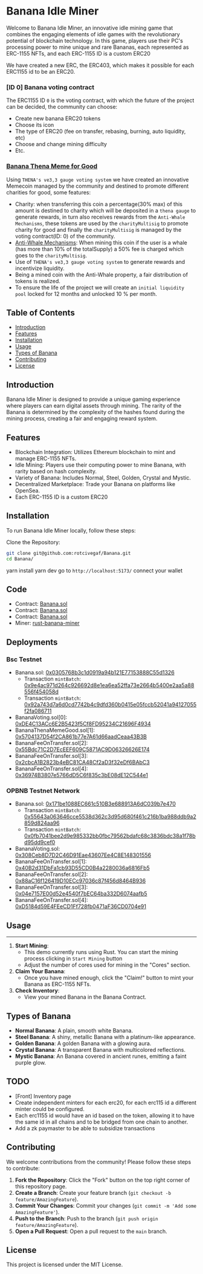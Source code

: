 # Banana Idle Miner

Welcome to Banana Idle Miner, an innovative idle mining game that combines the engaging elements of idle games with the revolutionary potential of blockchain technology. In this game, players use their PC's processing power to mine unique and rare Bananas, each represented as ERC-1155 NFTs, and each ERC-1155 ID is a custom ERC20

We have created a new ERC, the ERC403, which makes it possible for each ERC1155 id to be an ERC20.

### [ID 0] Banana voting contract

The ERC1155 ID `0` is the voting contract, with which the future of the project can be decided, the community can choose:
- Create new banana ERC20 tokens
- Choose its icon
- The type of ERC20 (fee on transfer, rebasing, burning, auto liquidity, etc)
- Choose and change mining difficulty
- Etc.

### [Banana Thena Meme for Good](https://github.com/rotcivegaf/BNB-Banana/blob/main/contracts/src/bananaTokens/BananaThenaMemeGood.sol)

Using `THENA's ve3,3 gauge voting system` we have created an innovative Memecoin managed by the community and destined to promote different charities for good, some features:
- Charity: when transferring this coin a percentage(30% max) of this amount is destined to charity which will be deposited in a `thena gauge` to generate rewards, in turn also receives rewards from the `Anti-Whale Mechanisms`, these tokens are used by the `charityMultisig` to promote charity for good and finally the `charityMultisig` is managed by the voting contract(ID: 0) of the community.
- [Anti-Whale Mechanisms](https://github.com/rotcivegaf/BNB-Banana/blob/8d331c2c521a83bc4dbf40f949f7dbb7c1c47c59/contracts/src/bananaTokens/BananaThenaMemeGood.sol#L91-L101): When mining this coin if the user is a whale (has more than 10% of the totalSupply) a 50% fee is charged which goes to the `charityMultisig`.
- Use of `THENA's ve3,3 gauge voting system` to generate rewards and incentivize liquidity.
- Being a mined coin with the Anti-Whale property, a fair distribution of tokens is realized.
- To ensure the life of the project we will create an `initial liquidity pool` locked for 12 months and unlocked 10 % per month.

## Table of Contents

- [Introduction](#introduction)
- [Features](#features)
- [Installation](#installation)
- [Usage](#usage)
- [Types of Banana](#types-of-Banana)
- [Contributing](#contributing)
- [License](#license)

## Introduction

Banana Idle Miner is designed to provide a unique gaming experience where players can earn digital assets through mining. The rarity of the Banana is determined by the complexity of the hashes found during the mining process, creating a fair and engaging reward system.

## Features

- Blockchain Integration: Utilizes Ethereum blockchain to mint and manage ERC-1155 NFTs.
- Idle Mining: Players use their computing power to mine Banana, with rarity based on hash complexity.
- Variety of Banana: Includes Normal, Steel, Golden, Crystal and Mystic.
- Decentralized Marketplace: Trade your Banana on platforms like OpenSea.
- Each ERC-1155 ID is a custom ERC20

## Installation

To run Banana Idle Miner locally, follow these steps:

Clone the Repository:
```bash
git clone git@github.com:rotcivegaf/Banana.git
cd Banana/
```

yarn install
yarn dev
go to `http://localhost:5173/`
connect your wallet


## Code

- Contract: [Banana.sol](https://github.com/rotcivegaf/Banana/blob/master/contracts/src/Banana.sol)
- Contract: [Banana.sol](https://github.com/rotcivegaf/Banana/blob/master/contracts/src/Banana.sol)
- Contract: [Banana.sol](https://github.com/rotcivegaf/Banana/blob/master/contracts/src/Banana.sol)
- Miner: [rust-banana-miner](https://github.com/rotcivegaf/Banana/tree/master/front/rust-banana-miner)


## Deployments

### Bsc Testnet

- Banana.sol: [0x0305768b3c1d0919a94b121E77153888C55d1326](https://testnet.bscscan.com/address/0x0305768b3c1d0919a94b121E77153888C55d1326)
    - Transaction `mintBatch`: [0x9e4ac971d264c926692d8e1ea6ea52ffa73e2664b5400e2aa5a88556f454058d](https://testnet.bscscan.com/tx/0x9e4ac971d264c926692d8e1ea6ea52ffa73e2664b5400e2aa5a88556f454058d)
    - Transaction `mintBatch`: [0x92a743d7a6d0cd7742b4c9dfd360b0415e05fccb52041a94127055f2fa086711](https://testnet.bscscan.com/tx/0x92a743d7a6d0cd7742b4c9dfd360b0415e05fccb52041a94127055f2fa086711)
- BananaVoting.sol[0]: [0xDE4C13ACc6E2B5423f5Cf8FD95234C21696F4934](https://testnet.bscscan.com/address/0xDE4C13ACc6E2B5423f5Cf8FD95234C21696F4934)
- BananaThenaMemeGood.sol[1]: [0x5704137D54f2CA861b77e7A61d66aadCeaa43B3B](https://testnet.bscscan.com/address/0x5704137D54f2CA861b77e7A61d66aadCeaa43B3B)
- BananaFeeOnTransfer.sol[2]: [0x55Bdc71C2D7EcEEF609C5871AC9D06326626E174](https://testnet.bscscan.com/address/0x55Bdc71C2D7EcEEF609C5871AC9D06326626E174)
- BananaFeeOnTransfer.sol[3]: [0x2cbcA1B2823b4eBC81CA48Cf2aD3f32eDf6BAbC3](https://testnet.bscscan.com/address/0x2cbcA1B2823b4eBC81CA48Cf2aD3f32eDf6BAbC3)
- BananaFeeOnTransfer.sol[4]: [0x36974B3807e5766dD5C6f835c3bE08dE12C544e1](https://testnet.bscscan.com/address/0x36974B3807e5766dD5C6f835c3bE08dE12C544e1)

### OPBNB Testnet Network

- Banana.sol: [0x171be1088EC661c510B3e688913A6dC039b7e470](https://opbnb-testnet.bscscan.com/address/0x171be1088EC661c510B3e688913A6dC039b7e470)
    - Transaction `mintBatch`: [0x55643a063646cce5538d362c3d95d680f461c216b1ba988ddb9a2859d824aa96](https://opbnb-testnet.bscscan.com/tx/0x55643a063646cce5538d362c3d95d680f461c216b1ba988ddb9a2859d824aa96)
    - Transaction `mintBatch`: [0x0fb7041bee2d9e985332bb0fbc79562bdafc68c3836bdc38a1f78bd95dd9cef0](https://opbnb-testnet.bscscan.com/tx/0x0fb7041bee2d9e985332bb0fbc79562bdafc68c3836bdc38a1f78bd95dd9cef0)
- BananaVoting.sol: [0x308Ceb8D7D2C46D91Eae43607Ee4C8E148301556](https://opbnb-testnet.bscscan.com/address/0x308Ceb8D7D2C46D91Eae43607Ee4C8E148301556)
- BananaFeeOnTransfer.sol[1]: [0x40B2d31DbFa1cb93D55CD0B4a2280036a6816Fb5](https://opbnb-testnet.bscscan.com/address/0x40B2d31DbFa1cb93D55CD0B4a2280036a6816Fb5)
- BananaFeeOnTransfer.sol[2]: [0x88aC16f126419D10ECc97036c87f456d8464B936](https://opbnb-testnet.bscscan.com/address/0x88aC16f126419D10ECc97036c87f456d8464B936)
- BananaFeeOnTransfer.sol[3]: [0x04e7157E00d52e4540f7bEC64ba332D6074aafb5](https://opbnb-testnet.bscscan.com/address/0x04e7157E00d52e4540f7bEC64ba332D6074aafb5)
- BananaFeeOnTransfer.sol[4]: [0xD5184d59E4FEeCD1Ff728fb0471aF36CD0704e91](https://opbnb-testnet.bscscan.com/address/0xD5184d59E4FEeCD1Ff728fb0471aF36CD0704e91)

## Usage
-----

1.  **Start Mining**:
    - This demo currently runs using Rust. You can start the mining process clicking in `Start Mining` button
    -   Adjust the number of cores used for mining in the "Cores" section.
2.  **Claim Your Banana**:
    -   Once you have mined enough, click the "Claim!" button to mint your Banana as ERC-1155 NFTs.
3.  **Check Inventory**:
    -   View your mined Banana in the Banana Contract.

Types of Banana
-------------

-   **Normal Banana**: A plain, smooth white Banana.
-   **Steel Banana**: A shiny, metallic Banana with a platinum-like appearance.
-   **Golden Banana**: A golden Banana with a glowing aura.
-   **Crystal Banana**: A transparent Banana with multicolored reflections.
-   **Mystic Banana**: An Banana covered in ancient runes, emitting a faint purple glow.

TODO
------------

- [Front] Inventory page
- Create independent minters for each erc20, for each erc115 id a different minter could be configured.
- Each erc1155 id would have an id based on the token, allowing it to have the same id in all chains and to be bridged from one chain to another.
- Add a zk paymaster to be able to subsidize transactions

Contributing
------------

We welcome contributions from the community! Please follow these steps to contribute:

1.  **Fork the Repository**: Click the "Fork" button on the top right corner of this repository page.
2.  **Create a Branch**: Create your feature branch (`git checkout -b feature/AmazingFeature`).
3.  **Commit Your Changes**: Commit your changes (`git commit -m 'Add some AmazingFeature'`).
4.  **Push to the Branch**: Push to the branch (`git push origin feature/AmazingFeature`).
5.  **Open a Pull Request**: Open a pull request to the `main` branch.

License
-------

This project is licensed under the MIT License.